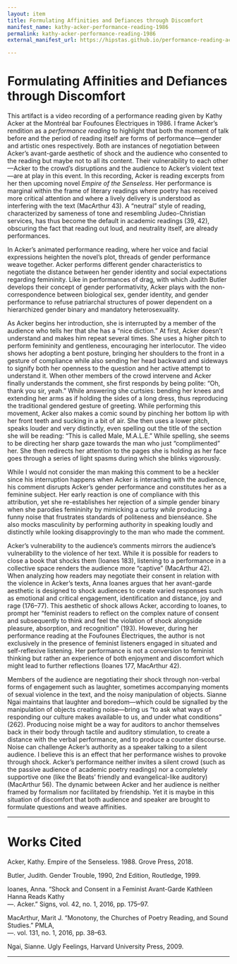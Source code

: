 ```yaml
---
layout: item
title: Formulating Affinities and Defiances through Discomfort
manifest_name: kathy-acker-performance-reading-1986
permalink: kathy-acker-performance-reading-1986
external_manifest_url: https://hipstas.github.io/performance-reading-acker/kathy-acker-performance-reading-1986/manifest.json

---
```

<!-- Add an essay or interpretive material below this line,
using HTML or markdown.  Do not modify this file above this line -->
# Formulating Affinities and Defiances through Discomfort

This artifact is a video recording of a performance reading given by Kathy Acker at the Montréal bar Foufounes Électriques in 1986. I frame Acker’s rendition as a <i>performance reading</i> to highlight that both the moment of talk before and the period of reading itself are forms of performance—gender and artistic ones respectively. Both are instances of negotiation between Acker’s avant-garde aesthetic of shock and the audience who consented to the reading but maybe not to all its content. Their vulnerability to each other—Acker to the crowd’s disruptions and the audience to Acker’s violent text—are at play in this event.
In this recording, Acker is reading excerpts from her then upcoming novel <i>Empire of the Senseless</i>. Her performance is marginal within the frame of literary readings where poetry has received more critical attention and where a lively delivery is understood as interfering with the text (MacArthur 43). A “neutral” style of reading, characterized by sameness of tone and resembling Judeo-Christian services, has thus become the default in academic readings (39, 42), obscuring the fact that reading out loud, and neutrality itself, are already performances.

In Acker’s animated performance reading, where her voice and facial expressions heighten the novel’s plot, threads of gender performance weave together. Acker performs different gender characteristics to negotiate the distance between her gender identity and social expectations regarding femininity. Like in performances of drag, with which Judith Butler develops their concept of gender performativity, Acker plays with the non-correspondence between biological sex, gender identity, and gender performance to refuse patriarchal structures of power dependent on a hierarchized gender binary and mandatory heterosexuality. 

As Acker begins her introduction, she is interrupted by a member of the audience who tells her that she has a “nice diction.” At first, Acker doesn’t understand and makes him repeat several times. She uses a higher pitch to perform femininity and gentleness, encouraging her interlocutor. The video shows her adopting a bent posture, bringing her shoulders to the front in a gesture of compliance while also sending her head backward and sideways to signify both her openness to the question and her active attempt to understand it. When other members of the crowd intervene and Acker finally understands the comment, she first responds by being polite: “Oh, thank you sir, yeah.” While answering she curtsies: bending her knees and extending her arms as if holding the sides of a long dress, thus reproducing the traditional gendered gesture of greeting. While performing this movement, Acker also makes a comic sound by pinching her bottom lip with her front teeth and sucking in a bit of air. She then uses a lower pitch, speaks louder and very distinctly, even spelling out the title of the section she will be reading: “This is called Male, M.A.L.E.” While spelling, she seems to be directing her sharp gaze towards the man who just “complimented” her. She then redirects her attention to the pages she is holding as her face goes through a series of light spasms during which she blinks vigorously.

While I would not consider the man making this comment to be a heckler since his interruption happens when Acker is interacting with the audience, his comment disrupts Acker’s gender performance and constitutes her as a feminine subject. Her early reaction is one of compliance with this attribution, yet she re-establishes her rejection of a simple gender binary when she parodies femininity by mimicking a curtsy <i>while</i> producing a funny noise that frustrates standards of politeness and bienséance. She also mocks masculinity by performing authority in speaking loudly and distinctly while looking disapprovingly to the man who made the comment.

Acker’s vulnerability to the audience’s comments mirrors the audience’s vulnerability to the violence of her text. While it is possible for readers to close a book that shocks them (Ioanes 183), listening to a performance in a collective space renders the audience more “captive” (MacArthur 42). When analyzing how readers may negotiate their consent in relation with the violence in Acker’s texts, Anna Ioanes argues that her avant-garde aesthetic is designed to shock audiences to create varied responses such as emotional and critical engagement, identification and distance, joy and rage (176–77). This aesthetic of shock allows Acker, according to Ioanes, to prompt her “feminist readers to reflect on the complex nature of consent and subsequently to think and feel the violation of shock alongside pleasure, absorption, and recognition” (193). However, during her performance reading at the Foufounes Électriques, the author is not exclusively in the presence of feminist listeners engaged in situated and self-reflexive listening. Her performance is not a conversion to feminist thinking but rather an experience of both enjoyment and discomfort which might lead to further reflections (Ioanes 177, MacArthur 42).

Members of the audience are negotiating their shock through non-verbal forms of engagement such as laughter, sometimes accompanying moments of sexual violence in the text, and the noisy manipulation of objects. Sianne Ngai maintains that laughter and boredom—which could be signalled by the manipulation of objects creating noise—bring us “to ask what ways of responding our culture makes available to us, and under what conditions” (262). Producing noise might be a way for auditors to anchor themselves back in their body through tactile and auditory stimulation, to create a distance with the verbal performance, and to produce a counter discourse. Noise can challenge Acker’s authority as a speaker talking to a silent audience. I believe this is an effect that her performance wishes to provoke through shock. Acker’s performance neither invites a silent crowd (such as the passive audience of academic poetry readings) nor a completely supportive one (like the Beats’ friendly and evangelical-like auditory) (MacArthur 56). The dynamic between Acker and her audience is neither framed by formalism nor facilitated by friendship. Yet it is maybe in this situation of discomfort that both audience and speaker are brought to formulate questions and weave affinities.

<hr>

# Works Cited

Acker, Kathy. Empire of the Senseless. 1988. Grove Press, 2018.

Butler, Judith. Gender Trouble, 1990, 2nd Edition, Routledge, 1999.

Ioanes, Anna. “Shock and Consent in a Feminist Avant-Garde Kathleen Hanna Reads Kathy 
<br> —. Acker.” Signs, vol. 42, no. 1, 2016, pp. 175–97.

MacArthur, Marit J. “Monotony, the Churches of Poetry Reading, and Sound Studies.” PMLA, 
<br> —. vol. 131, no. 1, 2016, pp. 38–63.

Ngai, Sianne. Ugly Feelings, Harvard University Press, 2009.

<hr>
